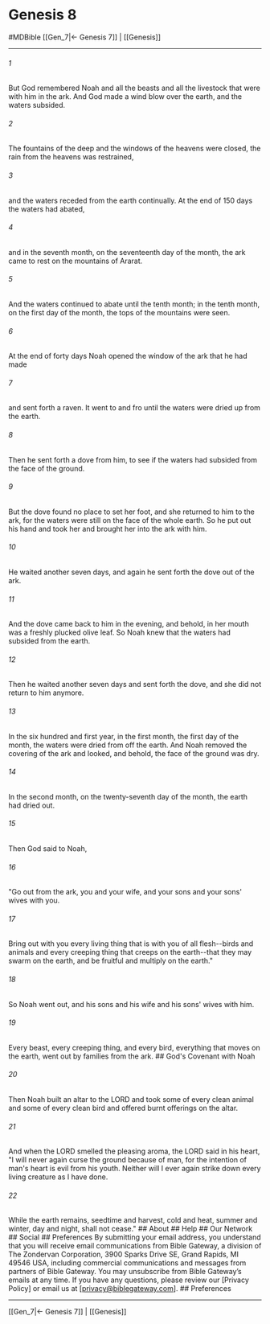 # Genesis 8
#MDBible
[[Gen_7|← Genesis 7]] | [[Genesis]]

***






###### 1 


But God remembered Noah and all the beasts and all the livestock that were with him in the ark. And God made a wind blow over the earth, and the waters subsided. 





###### 2 


The fountains of the deep and the windows of the heavens were closed, the rain from the heavens was restrained, 





###### 3 


and the waters receded from the earth continually. At the end of 150 days the waters had abated, 





###### 4 


and in the seventh month, on the seventeenth day of the month, the ark came to rest on the mountains of Ararat. 





###### 5 


And the waters continued to abate until the tenth month; in the tenth month, on the first day of the month, the tops of the mountains were seen. 





###### 6 


At the end of forty days Noah opened the window of the ark that he had made 





###### 7 


and sent forth a raven. It went to and fro until the waters were dried up from the earth. 





###### 8 


Then he sent forth a dove from him, to see if the waters had subsided from the face of the ground. 





###### 9 


But the dove found no place to set her foot, and she returned to him to the ark, for the waters were still on the face of the whole earth. So he put out his hand and took her and brought her into the ark with him. 





###### 10 


He waited another seven days, and again he sent forth the dove out of the ark. 





###### 11 


And the dove came back to him in the evening, and behold, in her mouth was a freshly plucked olive leaf. So Noah knew that the waters had subsided from the earth. 





###### 12 


Then he waited another seven days and sent forth the dove, and she did not return to him anymore. 





###### 13 


In the six hundred and first year, in the first month, the first day of the month, the waters were dried from off the earth. And Noah removed the covering of the ark and looked, and behold, the face of the ground was dry. 





###### 14 


In the second month, on the twenty-seventh day of the month, the earth had dried out. 





###### 15 


Then God said to Noah, 





###### 16 


"Go out from the ark, you and your wife, and your sons and your sons' wives with you. 





###### 17 


Bring out with you every living thing that is with you of all flesh--birds and animals and every creeping thing that creeps on the earth--that they may swarm on the earth, and be fruitful and multiply on the earth." 





###### 18 


So Noah went out, and his sons and his wife and his sons' wives with him. 





###### 19 


Every beast, every creeping thing, and every bird, everything that moves on the earth, went out by families from the ark. ## God's Covenant with Noah 





###### 20 


Then Noah built an altar to the LORD and took some of every clean animal and some of every clean bird and offered burnt offerings on the altar. 





###### 21 


And when the LORD smelled the pleasing aroma, the LORD said in his heart, "I will never again curse the ground because of man, for the intention of man's heart is evil from his youth. Neither will I ever again strike down every living creature as I have done. 





###### 22 


While the earth remains, seedtime and harvest, cold and heat, summer and winter, day and night, shall not cease." ## About ## Help ## Our Network ## Social ## Preferences By submitting your email address, you understand that you will receive email communications from Bible Gateway, a division of The Zondervan Corporation, 3900 Sparks Drive SE, Grand Rapids, MI 49546 USA, including commercial communications and messages from partners of Bible Gateway. You may unsubscribe from Bible Gateway&rsquo;s emails at any time. If you have any questions, please review our [Privacy Policy] or email us at [privacy@biblegateway.com]. ## Preferences

***

[[Gen_7|← Genesis 7]] | [[Genesis]]
